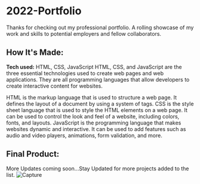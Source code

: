 # 2022-Portfolio
Thanks for checking out my professional portfolio. A rolling showcase of my work and skills to potential employers and fellow collaborators.


## How It's Made:

**Tech used:** HTML, CSS, JavaScript
HTML, CSS, and JavaScript are the three essential technologies used to create web pages and web applications. They are all programming languages that allow developers to create interactive content for websites.

HTML is the markup language that is used to structure a web page. It defines the layout of a document by using a system of tags. CSS is the style sheet language that is used to style the HTML elements on a web page. It can be used to control the look and feel of a website, including colors, fonts, and layouts. JavaScript is the programming language that makes websites dynamic and interactive. It can be used to add features such as audio and video players, animations, form validation, and more.


## Final Product:

More Updates coming soon...Stay Updated for more projects added to the list.
![Capture](https://user-images.githubusercontent.com/64934558/206009362-d3835037-eded-4f2f-a36b-65a8cf2936d0.PNG)
